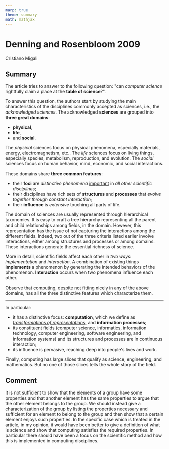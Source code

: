 ```yaml
---
marp: true
theme: summary
math: mathjax
---
```

# Denning and Rosenbloom 2009

<div class="author">

Cristiano Migali

</div>

## Summary

The article tries to answer to the following question: "can _computer science_ rightfully claim a place at the **table of science**?".

To answer this question, the authors start by studying the main characteristics of the disciplines commonly accepted as sciences, i.e., the _acknowledged sciences_.
The acknowledged **sciences** are grouped into **three great domains**:
- **physical**,
- **life**,
- and **social**.

The _physical_ sciences focus on physical phenomena, especially materials, energy, electromagnetism, etc..
The _life_ sciences focus on living things, especially species, metabolism, reproduction, and evolution.
The _social_ sciences focus on human behavior, mind, economic, and social interactions.

These domains share **three common features**:
- their **foci** are _distinctive phenomena_ <u>important</u> in _all other scientific disciplines_;
- their disciplines have rich sets of **structures** and **processes** that _evolve together through constant interaction_;
- their **influence** is _extensive_ touching all parts of life.

The domain of sciences are usually represented through hierarchical taxonomies. It is easy to craft a tree hierarchy representing all the parent and child relationships among fields, in the domain. However, this representation has the issue of not capturing the interactions among the different fields.
Indeed, two out of the three criteria listed earlier involve interactions, either among structures and processes or among domains. These interactions generate the essential richness of science.

More in detail, scientific fields affect each other in _two ways_: _implementation_ and _interaction_. A combination of existing things **implements** a phenomenon by generating the intended behaviors of the phenomenon. **Interaction** occurs when two phenomena influence each other.

Observe that computing, despite not fitting nicely in any of the above domains, has all the three distinctive features which characterize them.

---

In particular:
- it has a distinctive focus: **computation**, which we define as <u>_transformations of representations_</u>, and **information processes**;
- its constituent fields (computer science, informatics, information technology, computer engineering, software engineering, and information systems) and its structures and processes are in continuous interaction;
- its influence is pervasive, reaching deep into people's lives and work.

Finally, computing has large slices that qualify as science, engineering, and mathematics. But no one of those slices tells the whole story of the field.

## Comment

It is not sufficient to show that the elements of a group have some properties and that another element has the same properties to argue that the other element belongs to the group. We should instead give a characterization of the group by listing the properties necessary and sufficient for an element to belong to the group and then show that a certain element enjoys such properties. In the specific case which is treated in the article, in my opinion, it would have been better to give a definition of what is science and show that computing satisfies the required properties. In particular there should have been a focus on the scientific method and how this is implemented in computing disciplines.
